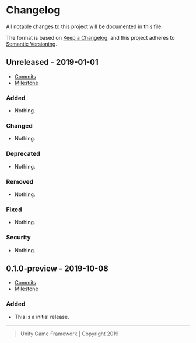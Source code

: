 # Changelog
All notable changes to this project will be documented in this file.

The format is based on [Keep a Changelog](https://keepachangelog.com/en/1.0.0/),
and this project adheres to [Semantic Versioning](https://semver.org/spec/v2.0.0.html).

## Unreleased - 2019-01-01
- [Commits](https://github.com/unity-game-framework/ugf-module-unity/compare/0.0.0...0.0.0)
- [Milestone](https://github.com/unity-game-framework/ugf-module-unity/milestone/0?closed=1)

### Added
- Nothing.

### Changed
- Nothing.

### Deprecated
- Nothing.

### Removed
- Nothing.

### Fixed
- Nothing.

### Security
- Nothing.

## 0.1.0-preview - 2019-10-08
- [Commits](https://github.com/unity-game-framework/ugf-module-unity/compare/3091013...0.1.0-preview)
- [Milestone](https://github.com/unity-game-framework/ugf-module-unity/milestone/1?closed=1)

### Added
- This is a initial release.

---
> Unity Game Framework | Copyright 2019
